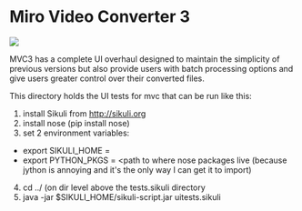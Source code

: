 Miro Video Converter 3
======================

<img src="http://cl.ly/ECBE/o"/></img>

MVC3 has a complete UI overhaul designed to maintain the simplicity of previous versions but also provide
users with batch processing options and give users greater control over their converted files.


This directory holds the UI tests for mvc that can be run like this:

1. install Sikuli from http://sikuli.org
2. install nose (pip install nose)
3. set 2 environment variables:
 - export SIKULI_HOME = <path to sikuli-script.jar>
 - export PYTHON_PKGS = <path to where nose packages live (because jython is annoying and it's the only way I can get it to import)
4. cd ../ (on dir level above the tests.sikuli directory
5. java -jar $SIKULI_HOME/sikuli-script.jar uitests.sikuli








